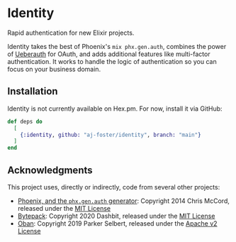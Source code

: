 # Identity

<!-- moduledoc -->

Rapid authentication for new Elixir projects.

Identity takes the best of Phoenix's `mix phx.gen.auth`, combines the power of [Ueberauth](https://github.com/ueberauth/ueberauth) for OAuth, and adds additional features like multi-factor authentication.
It works to handle the logic of authentication so you can focus on your business domain.

## Installation

Identity is not currently available on Hex.pm. For now, install it via GitHub:

```elixir
def deps do
  [
    {:identity, github: "aj-foster/identity", branch: "main"}
  ]
end
```

## Acknowledgments

This project uses, directly or indirectly, code from several other projects:

* [Phoenix, and the `phx.gen.auth` generator](https://github.com/phoenixframework/phoenix/tree/2b5556f246c41e0ea96a0f1d52ea54f24221d982/priv/templates/phx.gen.auth): Copyright 2014 Chris McCord, released under the [MIT License](https://github.com/phoenixframework/phoenix/blob/2b5556f246c41e0ea96a0f1d52ea54f24221d982/LICENSE.md)
* [Bytepack](https://github.com/dashbitco/bytepack_archive/tree/79f8e62149d020f2afcc501592ed399f7ce7a60b): Copyright 2020 Dashbit, released under the [MIT License](https://github.com/dashbitco/bytepack_archive/blob/79f8e62149d020f2afcc501592ed399f7ce7a60b/README.md#license)
* [Oban](https://github.com/sorentwo/oban/tree/9b4861354f0189d548f4d5cd89273bc98f8eaede): Copyright 2019 Parker Selbert, released under the [Apache v2 License](https://github.com/sorentwo/oban/blob/9b4861354f0189d548f4d5cd89273bc98f8eaede/LICENSE.txt)
